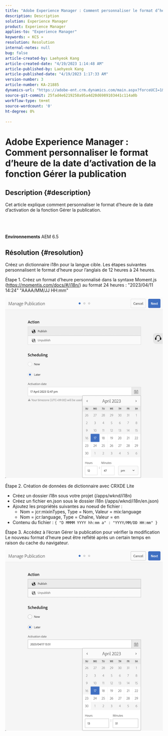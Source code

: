 ```yaml
---
title: "Adobe Experience Manager : Comment personnaliser le format d’heure de la date d’activation de la fonction Gérer la publication"
description: Description
solution: Experience Manager
product: Experience Manager
applies-to: "Experience Manager"
keywords: « KCS »
resolution: Resolution
internal-notes: null
bug: false
article-created-by: Laehyeok Kang
article-created-date: "4/19/2023 1:14:48 AM"
article-published-by: Laehyeok Kang
article-published-date: "4/19/2023 1:17:33 AM"
version-number: 3
article-number: KA-21885
dynamics-url: "https://adobe-ent.crm.dynamics.com/main.aspx?forceUCI=1&pagetype=entityrecord&etn=knowledgearticle&id=914ea18f-4fde-ed11-a7c7-6045bd006268"
source-git-commit: 25fad4e6219258a95a4d20d6989103441c114a0b
workflow-type: tm+mt
source-wordcount: '0'
ht-degree: 0%

---
```


# Adobe Experience Manager : Comment personnaliser le format d’heure de la date d’activation de la fonction Gérer la publication

## Description {#description}

Cet article explique comment personnaliser le format d’heure de la date d’activation de la fonction Gérer la publication.<br><br> <br><br><br>
<b>Environnements</b>
AEM 6.5


## Résolution {#resolution}


Créez un dictionnaire i18n pour la langue cible. Les étapes suivantes personnalisent le format d’heure pour l’anglais de 12 heures à 24 heures.

Étape 1. Créez un format d’heure personnalisé dans la syntaxe Moment.js (https://momentjs.com/docs/#/i18n/) au format 24 heures : &quot;2023/04/11 14:24&quot; &quot;AAAA/MM/JJ HH:mm&quot;

![](assets/99ac54d5-4fde-ed11-a7c7-6045bd006268.png)

Étape 2. Création de données de dictionnaire avec CRXDE Lite

- Créez un dossier i18n sous votre projet (/apps/wknd/i18n)
- Créez un fichier en.json sous le dossier i18n (/apps/wknd/i18n/en.json)
- Ajoutez les propriétés suivantes au noeud de fichier :
   - Nom = jcr:mixinTypes, Type = Nom, Valeur = mix:language
   - Nom = jcr:language, Type = Chaîne, Valeur = en
- Contenu du fichier : `{ "D MMMM YYYY hh:mm a" : "YYYY/MM/DD HH:mm" }`


Étape 3. Accédez à l’écran Gérer la publication pour vérifier la modification Le nouveau format d’heure peut être reflété après un certain temps en raison du cache du navigateur.

![](assets/b6bd55e7-4fde-ed11-a7c7-6045bd006268.png)
